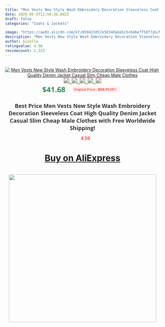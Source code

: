 ```yaml
---
title: "Men Vests New Style Wash Embroidery Decoration Sleeveless Coat High Quality Denim Jacket Casual Slim Cheap Male Clothes"
date: 2020-05-5T11:50:36.892Z
draft: false
categories: "Coats & Jackets"

image: "https://ae01.alicdn.com/kf/H59423d57e5834da6a5cbc64beff58f7aS/Men-Vests-New-Style-Wash-Embroidery-Decoration-Sleeveless-Coat-High-Quality-Denim-Jacket-Casual-Slim-Cheap.jpg"
description: "Men Vests New Style Wash Embroidery Decoration Sleeveless Coat High Quality Denim Jacket Casual Slim Cheap Male Clothes"
author: Giselle
ratingvalue: 4.56
reviewcount: 1.333
---
```

<br>
<div style="text-align: center;">
<a href="https://s.click.aliexpress.com/e/_A6F6fT" target="_blank" rel="nofollow noopener noreferrer"><img alt="Men Vests New Style Wash Embroidery Decoration Sleeveless Coat High Quality Denim Jacket Casual Slim Cheap Male Clothes" class="magnifier-image" src="https://ae01.alicdn.com/kf/H59423d57e5834da6a5cbc64beff58f7aS/Men-Vests-New-Style-Wash-Embroidery-Decoration-Sleeveless-Coat-High-Quality-Denim-Jacket-Casual-Slim-Cheap.jpg_640x640.jpg">
<br>
<img style="border:1px solid salmon" src="https://ae01.alicdn.com/kf/H59423d57e5834da6a5cbc64beff58f7aS/Men-Vests-New-Style-Wash-Embroidery-Decoration-Sleeveless-Coat-High-Quality-Denim-Jacket-Casual-Slim-Cheap.jpg_120x120.jpg">&nbsp;&nbsp;<img style="border:1px solid salmon" src="https://ae01.alicdn.com/kf/H09d8ead509c64ffb90a1877591e2367eW/Men-Vests-New-Style-Wash-Embroidery-Decoration-Sleeveless-Coat-High-Quality-Denim-Jacket-Casual-Slim-Cheap.jpg_120x120.jpg">&nbsp;&nbsp;<img style="border:1px solid salmon" src="https://ae01.alicdn.com/kf/H87a2e2ca4b2540099cb166ba42c27f3eS/Men-Vests-New-Style-Wash-Embroidery-Decoration-Sleeveless-Coat-High-Quality-Denim-Jacket-Casual-Slim-Cheap.jpg_120x120.jpg">&nbsp;&nbsp;<img style="border:1px solid salmon" src="https://ae01.alicdn.com/kf/Hf09f79347dae46339db00c36c7c37da6c/Men-Vests-New-Style-Wash-Embroidery-Decoration-Sleeveless-Coat-High-Quality-Denim-Jacket-Casual-Slim-Cheap.jpg_120x120.jpg">&nbsp;&nbsp;<img style="border:1px solid salmon" src="https://ae01.alicdn.com/kf/Hfe922aaaccdb46278fd920a8ace6c0faV/Men-Vests-New-Style-Wash-Embroidery-Decoration-Sleeveless-Coat-High-Quality-Denim-Jacket-Casual-Slim-Cheap.jpg_120x120.jpg"></a></div><br0>
<div style="text-align: center;"><span style="background-color: white; border: 0px; box-sizing: border-box; color: seagreen; display: inline-block; font-family: &quot;open sans&quot; , &quot;arial&quot; , &quot;helvetica&quot; , sans-serif , &quot;heiti&quot;; font-size: 24px; font-stretch: inherit; font-weight: 700; line-height: inherit; margin: 0px 10px 0px 0px; padding: 0px; vertical-align: middle;">$41.68 </span>
<span style="background: rgb(255 , 241 , 241); border-radius: 3px; border: 0px; box-sizing: border-box; color: #ff4747; display: inline-block; font-family: inherit; font-size: 12px; font-stretch: inherit; font-style: inherit; font-variant: inherit; font-weight: 600; line-height: inherit; margin: 0px; padding: 2px 5px; transform: scale(0.9); vertical-align: middle;">Original Price : <b style="text-decoration: line-through;">$58.71 </b> 29%&nbsp;&nbsp;</span></div>
<h1 style="color: #333333; display: inline-block; font-family: &quot;open sans&quot; , &quot;arial&quot; , &quot;helvetica&quot; , sans-serif , &quot;heiti&quot;; font-size: 18px; font-stretch: inherit; font-weight: 700; text-align: center;">Best Price Men Vests New Style Wash Embroidery Decoration Sleeveless Coat High Quality Denim Jacket Casual Slim Cheap Male Clothes with Free Worldwide Shipping!</h1>
<div style="color: #ff4747; text-align: center;">
<img src="https://4.bp.blogspot.com/-M0ZcTcb-5uY/XleCXlxnR4I/AAAAAAAAAEc/OrjgMkXV1oMQFaCRZj5HQwOCBcu3w1FegCPcBGAYYCw/s1600/star.png" style="height: 15px;">&nbsp;<b>4.56</b></div>
<div class="button_cont" align="center"><a class="buynow_a" href="https://s.click.aliexpress.com/e/_A6F6fT" target="_blank" rel="nofollow noopener noreferrer"><H1>Buy on AliExpress</H1></a></div><br>
<div class="separator" style="clear: both; text-align: center;">
<img src="https://lh3.googleusercontent.com/-pTy5HemUv9M/XlePHvY0dAI/AAAAAAAAAE4/0nX5iRUoIWY8eMW9Dpxeirr157OZliDIgCLcBGAsYHQ/s1600/badge.gif" width="480">
</div>
